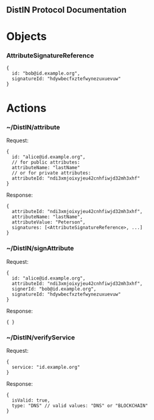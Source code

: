 ## DistIN Protocol Documentation

# Objects

### AttributeSignatureReference
~~~
{
  id: "bob@id.example.org",
  signatureId: "hdywbecfxztefwynezuxuevuw"
}
~~~

# Actions

### ~/DistIN/attribute
Request:
~~~
{
  id: "alice@id.example.org",
  // for public attributes:
  attributeName: "lastName"
  // or for private attributes:
  attributeId: "ndi3xmjoixyjeu42cnhfiwjd32mh3xhf"
}
~~~
Response:
~~~
{
  attributeId: "ndi3xmjoixyjeu42cnhfiwjd32mh3xhf",
  attributeName: "lastName",
  attributeValue: "Peterson",
  signatures: [<AttributeSignatureReference>, ...]
}
~~~

### ~/DistIN/signAttribute
Request:
~~~
{
  id: "alice@id.example.org",
  attributeId: "ndi3xmjoixyjeu42cnhfiwjd32mh3xhf",
  signerId: "bob@id.example.org",
  signatureId: "hdywbecfxztefwynezuxuevuw"
}
~~~
Response:
~~~
{ }
~~~

### ~/DistIN/verifyService
Request:
~~~
{
  service: "id.example.org"
}
~~~
Response:
~~~
{
  isValid: true,
  type: "DNS" // valid values: "DNS" or "BLOCKCHAIN"
}
~~~
